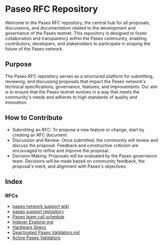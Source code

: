 # Paseo RFC Repository
Welcome to the Paseo RFC repository, the central hub for all proposals, discussions, and documentation related to the development and governance of the Paseo testnet. This repository is designed to foster collaboration and transparency within the Paseo community, enabling contributors, developers, and stakeholders to participate in shaping the future of the Paseo network.

## Purpose
The Paseo RFC repository serves as a structured platform for submitting, reviewing, and discussing proposals that impact the Paseo network's technical specifications, governance, features, and improvements. Our aim is to ensure that the Paseo testnet evolves in a way that meets the community's needs and adheres to high standards of quality and innovation.

## How to Contribute
- Submitting an RFC: To propose a new feature or change, start by creating an RFC document.
- Discussion and Review: Once submitted, the community will review and discuss the proposal. Feedback and constructive criticism are encouraged to refine and improve the proposal.
- Decision Making: Proposals will be evaluated by the Paseo governance team. Decisions will be made based on community feedback, the proposal's merit, and alignment with Paseo's objectives.

## Index
### RFCs
- [paseo network support wiki](https://github.com/paseo-network/paseo-rfcs/blob/update-readme-index/rfcs/paseo-network-support-wiki.md)
- [paseo support repository](https://github.com/paseo-network/paseo-rfcs/blob/update-readme-index/rfcs/paseo-support-repository.md)
- [Paseo team call schedule](https://github.com/paseo-network/paseo-rfcs/blob/update-readme-index/rfcs/team-call-schedule.md)
- [Indexer Explorer.md](https://github.com/paseo-network/paseo-rfcs/blob/update-readme-index/rfcs/indexer-explorer.md)
- [Hardware Specs](https://github.com/paseo-network/paseo-rfcs/blob/update-readme-index/rfcs/Hardware_specs.md)
- [Deactivated Paseo Validators.md](https://github.com/paseo-network/paseo-rfcs/blob/update-readme-index/rfcs/Deactivated_Paseo_Validators.md)
- [Active Paseo Validators](https://github.com/paseo-network/paseo-rfcs/blob/update-readme-index/rfcs/Active_Paseo_Validators.md)

